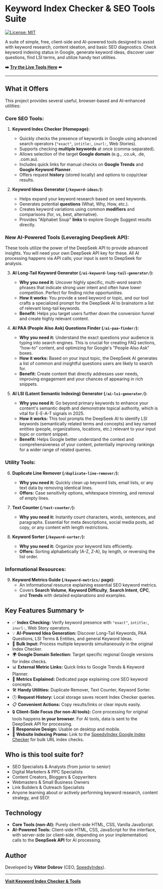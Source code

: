 # Keyword Index Checker & SEO Tools Suite

[![License: MIT](https://img.shields.io/badge/License-MIT-yellow.svg)](https://opensource.org/licenses/MIT) <!-- Optional: Add a license badge if you have one -->

A suite of simple, free, client-side and AI-powered tools designed to assist with keyword research, content ideation, and basic SEO diagnostics. Check keyword indexing status in Google, generate keyword ideas, discover user questions, find LSI terms, and utilize handy text utilities.

**➡️ [Try the Live Tools Here](https://keywordindexchecker.com/) ⬅️**

---

<!-- Optional: Add a screenshot here -->
<!-- ![Screenshot of Keyword Index Checker](link/to/your/screenshot.png) -->

## What it Offers

This project provides several useful, browser-based and AI-enhanced utilities:

### Core SEO Tools:

1.  **Keyword Index Checker (Homepage):**
    *   Quickly checks the presence of keywords in Google using advanced search operators (`"exact"`, `intitle:`, `inurl:`, Web Stories).
    *   Supports checking **multiple keywords** at once (comma-separated).
    *   Allows selection of the target **Google domain** (e.g., .co.uk, .de, .com.au).
    *   Includes quick links for manual checks on **Google Trends** and **Google Keyword Planner**.
    *   Offers request **history** (stored locally) and options to copy/clear results.

2.  **Keyword Ideas Generator (`/keyword-ideas/`):**
    *   Helps expand your keyword research based on seed keywords.
    *   Generates potential **questions** (What, Why, How, etc.).
    *   Creates keyword variations using common **modifiers** and comparisons (for, vs, best, alternative).
    *   Provides "Alphabet Soup" **links** to explore Google Suggest results directly.

### New AI-Powered Tools (Leveraging DeepSeek API):

These tools utilize the power of the DeepSeek API to provide advanced insights. You will need your own DeepSeek API key for these. All AI processing happens via API calls; your input is sent to DeepSeek for analysis.

3.  **AI Long-Tail Keyword Generator (`/ai-keyword-long-tail-generator/`):**
    *   **Why you need it:** Uncover highly specific, multi-word search phrases that indicate strong user intent and often have lower competition. Perfect for finding niche opportunities.
    *   **How it works:** You provide a seed keyword or topic, and our tool crafts a specialized prompt for the DeepSeek AI to brainstorm a list of relevant long-tail keywords.
    *   **Benefit:** Helps you target users further down the conversion funnel and create highly relevant content.

4.  **AI PAA (People Also Ask) Questions Finder (`/ai-paa-finder/`):**
    *   **Why you need it:** Understand the exact questions your audience is typing into search engines. This is crucial for creating FAQ sections, "how-to" content, and optimizing for Google's "People Also Ask" boxes.
    *   **How it works:** Based on your input topic, the DeepSeek AI generates a list of common and insightful questions users are likely to search for.
    *   **Benefit:** Create content that directly addresses user needs, improving engagement and your chances of appearing in rich snippets.

5.  **AI LSI (Latent Semantic Indexing) Generator (`/ai-lsi-generator/`):**
    *   **Why you need it:** Go beyond primary keywords to enhance your content's semantic depth and demonstrate topical authority, which is vital for E-E-A-T signals in 2025.
    *   **How it works:** This tool prompts the DeepSeek AI to identify LSI keywords (semantically related terms and concepts) and key named entities (people, organizations, locations, etc.) relevant to your input topic or content snippet.
    *   **Benefit:** Helps Google better understand the context and comprehensiveness of your content, potentially improving rankings for a wider range of related queries.

### Utility Tools:

6.  **Duplicate Line Remover (`/duplicate-line-remover/`):**
    *   **Why you need it:** Quickly clean up keyword lists, email lists, or any text data by removing identical lines.
    *   **Offers:** Case sensitivity options, whitespace trimming, and removal of empty lines.

7.  **Text Counter (`/text-counter/`):**
    *   **Why you need it:** Instantly count characters, words, sentences, and paragraphs. Essential for meta descriptions, social media posts, ad copy, or any content with length restrictions.

8.  **Keyword Sorter (`/keyword-sorter/`):**
    *   **Why you need it:** Organize your keyword lists efficiently.
    *   **Offers:** Sorting alphabetically (A-Z, Z-A), by length, or reversing the list order.

### Informational Resources:

9.  **Keyword Metrics Guide (`/keyword-metrics/` page):**
    *   An informational resource explaining essential SEO keyword metrics.
    *   Covers **Search Volume**, **Keyword Difficulty**, **Search Intent**, **CPC**, and **Trends** with detailed explanations and examples.

## Key Features Summary ✨

*   ✅ **Index Checking:** Verify keyword presence with `"exact"`, `intitle:`, `inurl:`, Web Story operators.
*   💡 **AI-Powered Idea Generation:** Discover Long-Tail Keywords, PAA Questions, LSI Terms & Entities, and general Keyword Ideas.
*   🔢 **Bulk Input:** Process multiple keywords simultaneously in the original Index Checker.
*   🌍 **Google Domain Selection:** Target specific regional Google versions for index checks.
*   📊 **External Metric Links:** Quick links to Google Trends & Keyword Planner.
*   📖 **Metrics Explained:** Dedicated page explaining core SEO keyword concepts.
*   🛠️ **Handy Utilities:** Duplicate Remover, Text Counter, Keyword Sorter.
*   🕒 **Request History:** Local storage saves recent Index Checker queries.
*   📋 **Convenient Actions:** Copy results/links or clear inputs easily.
*   🔒 **Client-Side Focus (for non-AI tools):** Core processing for original tools happens **in your browser**. For AI tools, data is sent to the DeepSeek API for processing.
*   📱 **Responsive Design:** Usable on desktop and mobile.
*   🚀 **Website Indexing Promo:** Link to the [SpeedyIndex Google Index Checker](https://en.speedyindex.com/google-index-checker/) for bulk URL index checks.

## Who is this tool suite for?

*   SEO Specialists & Analysts (from junior to senior)
*   Digital Marketers & PPC Specialists
*   Content Creators, Bloggers & Copywriters
*   Webmasters & Small Business Owners
*   Link Builders & Outreach Specialists
*   Anyone learning about or actively performing keyword research, content strategy, and SEO!

## Technology

*   **Core Tools (non-AI):** Purely client-side HTML, CSS, Vanilla JavaScript.
*   **AI-Powered Tools:** Client-side HTML, CSS, JavaScript for the interface, with server-side (or client-side, depending on your implementation) calls to the **DeepSeek API** for AI processing.

## Author

Developed by **Viktor Dobrov** (CEO, [SpeedyIndex](https://speedyindex.com/)).

---

**[Visit Keyword Index Checker & Tools](https://keywordindexchecker.com/)**
